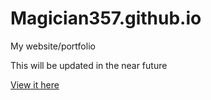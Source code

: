 # Magician357.github.io

My website/portfolio

This will be updated in the near future

[View it here](https://magician357.github.io "magician357.github.io")
